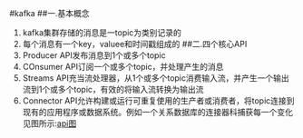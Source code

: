 #kafka
##一.基本概念
1. kafka集群存储的消息是一topic为类别记录的
2. 每个消息有一个key，valuee和时间戳组成的
##二.四个核心API
1. Producer API发布消息到1个或多个topic
2. COnsumer API订阅一个或多个topic，并处理产生的消息
3. Streams API充当流处理器，从1个或多个topic消费输入流，并产生一个输出流到1个或多个topic，有效的将输入流转换为输出流
4. Connector API允许构建或运行可重复使用的生产者或消费者，将topic连接到现有的应用程序或数据系统。例如一个关系数据库的连接器科捕获每一个变化
见图所示:[api图](images\kafka\coreApi.png)